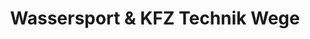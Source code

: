 ---
title: "Wassersport & KFZ Technik Wege"
url: /goethestadt-bad-lauchstaedt/wassersport-und-kfz-technik-wege/
shop: Autowerkstatt
---